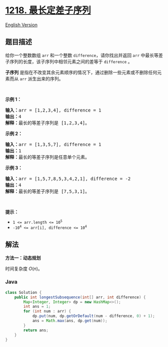 # [1218. 最长定差子序列](https://leetcode.cn/problems/longest-arithmetic-subsequence-of-given-difference)

[English Version](/solution/1200-1299/1218.Longest%20Arithmetic%20Subsequence%20of%20Given%20Difference/README_EN.md)

## 题目描述

<p>给你一个整数数组 <code>arr</code> 和一个整数 <code>difference</code>，请你找出并返回 <code>arr</code> 中最长等差子序列的长度，该子序列中相邻元素之间的差等于 <code>difference</code> 。</p>

<p><strong>子序列</strong> 是指在不改变其余元素顺序的情况下，通过删除一些元素或不删除任何元素而从 <code>arr</code> 派生出来的序列。</p>

<p> </p>

<p><strong>示例 1：</strong></p>

<pre>
<strong>输入：</strong>arr = [1,2,3,4], difference = 1
<strong>输出：</strong>4
<strong>解释：</strong>最长的等差子序列是 [1,2,3,4]。</pre>

<p><strong>示例 2：</strong></p>

<pre>
<strong>输入：</strong>arr = [1,3,5,7], difference = 1
<strong>输出：</strong>1
<strong>解释：</strong>最长的等差子序列是任意单个元素。
</pre>

<p><strong>示例 3：</strong></p>

<pre>
<strong>输入：</strong>arr = [1,5,7,8,5,3,4,2,1], difference = -2
<strong>输出：</strong>4
<strong>解释：</strong>最长的等差子序列是 [7,5,3,1]。
</pre>

<p> </p>

<p><strong>提示：</strong></p>

<ul>
	<li><code>1 <= arr.length <= 10<sup>5</sup></code></li>
	<li><code>-10<sup>4</sup> <= arr[i], difference <= 10<sup>4</sup></code></li>
</ul>

## 解法

**方法一：动态规划**

时间复杂度 $O(n)$。

### **Java**

```java
class Solution {
    public int longestSubsequence(int[] arr, int difference) {
        Map<Integer, Integer> dp = new HashMap<>();
        int ans = 1;
        for (int num : arr) {
            dp.put(num, dp.getOrDefault(num - difference, 0) + 1);
            ans = Math.max(ans, dp.get(num));
        }
        return ans;
    }
}
```
